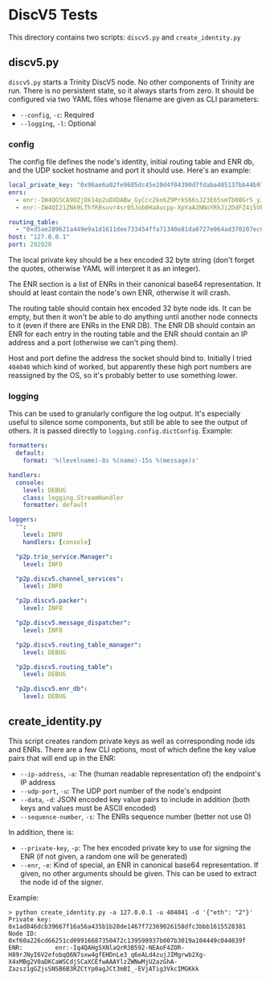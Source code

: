 # DiscV5 Tests

This directory contains two scripts: `discv5.py` and `create_identity.py`

## discv5.py

`discv5.py` starts a Trinity DiscV5 node. No other components of Trinity are run. There is no persistent state, so it always starts from zero. It should be configured via two YAML files whose filename are given as CLI parameters:

- `--config`, `-c`: Required
- `--logging`, `-l`: Optional

### config

The config file defines the node's identity, initial routing table and ENR db, and the UDP socket hostname and port it should use. Here's an example:

```YAML
local_private_key: "0x96ae6a02fe9685dc45e20d4f04390d7fdaba405137bb44b97a2db46330d80dbc"
enrs:
  - enr:-IW4QGSCA9OZjOk14p2uDXDABw_GyCcc2ko6Z9PrkS66sJ23E65smTb08GrS_yJ1ipN8OpExDY1zAlHpz9D4ZSnrbAEBgmlkgnY0gmlwhH8AAAGJc2VjcDI1NmsxoQPoUBRAhF9QakPlj7ZK_5lqEHC_jZJ3kEWZ4iUIPIg254N1ZHCDBipI
  - enr:-IW4QI21ZNk9LThfR8suvr4sr05Job0HaAucpp-XpYaA2NNoYRkJi2DdFZ4i5VBW7axPK7MVg63zxw_qm4TClAXogLYBgmlkgnY0gmlwhH8AAAGJc2VjcDI1NmsxoQOpw6TAKiZq1HaZdL-MBJgGJ6L9V7ntwzk5JbTJ8luwf4N1ZHCDBipJ

routing_table:
  - "0xd5ae289621a449e9a1d1611dee733454ffa71340e81da0727e064ad370207ec0"
host: "127.0.0.1"
port: 202020
```

The local private key should be a hex encoded 32 byte string (don't forget the quotes, otherwise YAML will interpret it as an integer).

The ENR section is a list of ENRs in their canonical base64 representation. It should at least contain the node's own ENR, otherwise it will crash.

The routing table should contain hex encoded 32 byte node ids. It can be empty, but then it won't be able to do anything until another node connects to it (even if there are ENRs in the ENR DB). The ENR DB should contain an ENR for each entry in the routing table and the ENR should contain an IP address and a port (otherwise we can't ping them).

Host and port define the address the socket should bind to. Initially I tried `404040` which kind of worked, but apparently these high port numbers are reassigned by the OS, so it's probably better to use something lower.

### logging

This can be used to granularly configure the log output. It's especially useful to silence some components, but still be able to see the output of others. It is passed directly to `logging.config.dictConfig`. Example:

```YAML
formatters:
  default:
    format: '%(levelname)-8s %(name)-15s %(message)s'

handlers:
  console:
    level: DEBUG
    class: logging.StreamHandler
    formatter: default

loggers:
  "":
    level: INFO
    handlers: [console]

  "p2p.trio_service.Manager":
    level: INFO

  "p2p.discv5.channel_services":
    level: INFO

  "p2p.discv5.packer":
    level: INFO

  "p2p.discv5.message_dispatcher":
    level: INFO

  "p2p.discv5.routing_table_manager":
    level: DEBUG

  "p2p.discv5.routing_table":
    level: DEBUG

  "p2p.discv5.enr_db":
    level: DEBUG
```


## create_identity.py

This script creates random private keys as well as corresponding node ids and ENRs. There are a few CLI options, most of which define the key value pairs that will end up in the ENR:

- `--ip-address`, `-a`: The (human readable representation of) the endpoint's IP address
- `--udp-port`, `-u`: The UDP port number of the node's endpoint
- `--data`, `-d`: JSON encoded key value pairs to include in addition (both keys and values must be ASCII encoded)
- `--sequence-number`, `-s`: The ENRs sequence number (better not use 0)

In addition, there is:

- `--private-key`, `-p`: The hex encoded private key to use for signing the ENR (if not given, a random one will be generated)
- `--enr`, `-e`: Kind of special, an ENR in canonical base64 representation. If given, no other arguments should be given. This can be used to extract the node id of the signer.

Example:

```
> python create_identity.py -a 127.0.0.1 -u 404041 -d '{"eth": "2"}'
Private key: 0x1ad846dcb39667f16a56a435b1b28de1467f72369026158dfc3bbb1615528381
Node ID:     0xf60a226cd66251cd09916687350472c139598937b007b3019a104449c044039f
ENR:         enr:-Iq4QAHg5XNlaQrR3B592-NEAoF4ZOR-H89rJNyI6V2efobqQ6N7sxw4gfEHDnLe3_q6eALd4zujJIMgrwb2Xg-X4xMBg2V0aDKCaWSCdjSCaXCEfwAAAYlzZWNwMjU2azGhA-Zazsz1gGZjsSNSB6B3RZCtYp0agJCt3mBI_-EVjATig3VkcIMGKkk
```
